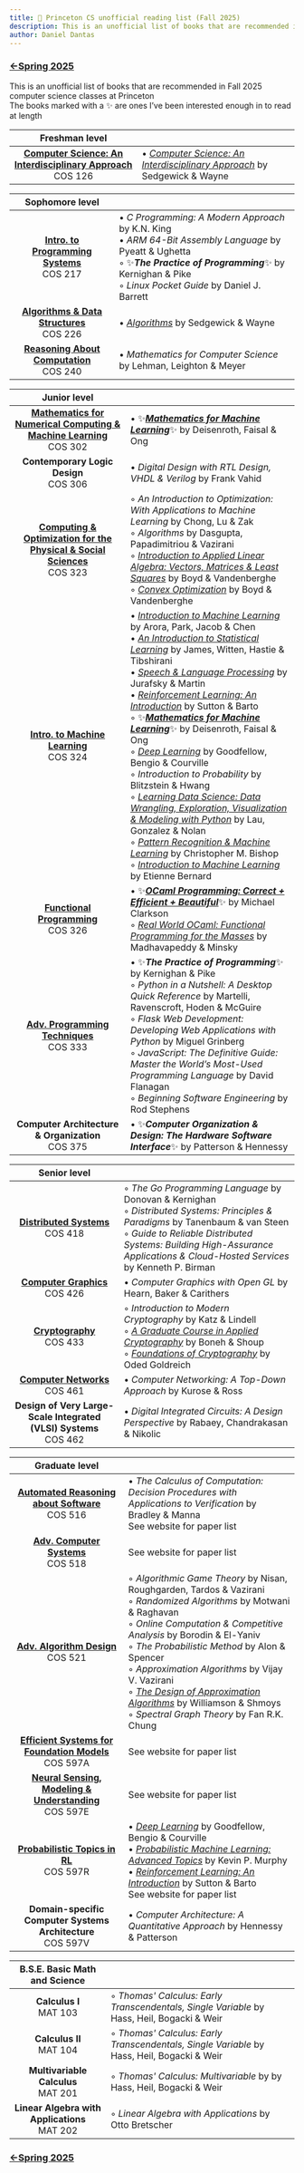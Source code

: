 ```yaml
---
title: 🐯 Princeton CS unofficial reading list (Fall 2025)
description: This is an unofficial list of books that are recommended in Fall 2025 computer science classes at Princeton
author: Daniel Dantas
---
```


### [←Spring 2025](https://dantasfiles.com/2025/01/27/princeton-cs-sp25.html)

This is an unofficial list of books that are recommended in Fall 2025 computer science classes at Princeton\
The books marked with a ✨ are ones I’ve been interested enough in to read at length

| Freshman level | |
| :---: | --- |
| **[Computer Science: An Interdisciplinary Approach](https://www.cs.princeton.edu/courses/archive/fall25/cos126/)** <br> COS 126 | • *[Computer Science: An Interdisciplinary Approach](https://introcs.cs.princeton.edu/java/home/)* by Sedgewick & Wayne | 

| Sophomore level | | 
| :---: | --- |
| **[Intro. to Programming Systems](https://www.cs.princeton.edu/courses/archive/fall25/cos217/)** <br> COS 217 | • _C Programming: A Modern Approach_ by K.N. King <br> • _ARM 64-Bit Assembly Language_ by Pyeatt & Ughetta <br> ◦  ✨***The Practice of Programming***✨ by Kernighan & Pike <br> ◦ _Linux Pocket Guide_ by Daniel J. Barrett | 
| **[Algorithms & Data Structures](https://www.cs.princeton.edu/courses/archive/fall25/cos226/)** <br> COS 226 | • _[Algorithms](https://algs4.cs.princeton.edu/home/)_ by Sedgewick & Wayne |
| **[Reasoning About Computation](https://www.cs.princeton.edu/courses/archive/fall25/cos240/)** <br> COS 240 | • _Mathematics for Computer Science_ by Lehman, Leighton & Meyer |

| Junior level | |
| :---: | --- |
| **[Mathematics for Numerical Computing & Machine Learning](https://cos302.notion.site/f25)** <br> COS 302 | • ✨[***Mathematics for Machine Learning***](https://mml-book.github.io/)✨ by Deisenroth, Faisal & Ong | 
| **Contemporary Logic Design** <br> COS 306 | • _Digital Design with RTL Design, VHDL & Verilog_ by Frank Vahid | 
| **[Computing & Optimization for the Physical & Social Sciences](https://aaa.princeton.edu/orf363)** <br> COS 323 | ◦ _An Introduction to Optimization: With Applications to Machine Learning_ by Chong, Lu & Zak <br> ◦ _Algorithms_ by Dasgupta, Papadimitriou & Vazirani <br> ◦ _[Introduction to Applied Linear Algebra: Vectors, Matrices & Least Squares](https://web.stanford.edu/~boyd/vmls/)_ by Boyd & Vandenberghe <br> ◦ _[Convex Optimization](https://web.stanford.edu/~boyd/cvxbook/)_ by Boyd & Vandenberghe |
| **[Intro. to Machine Learning](https://cos324.io/)** <br> COS 324 | • _[Introduction to Machine Learning](https://princeton-introml.github.io/)_ by Arora, Park, Jacob & Chen<br> • _[An Introduction to Statistical Learning](https://www.statlearning.com/)_ by James, Witten, Hastie & Tibshirani<br> • _[Speech & Language Processing](https://web.stanford.edu/~jurafsky/slp3/)_ by Jurafsky & Martin<br> • _[Reinforcement Learning: An Introduction](http://incompleteideas.net/book/the-book-2nd.html)_ by Sutton & Barto<br> ◦ ✨[***Mathematics for Machine Learning***](https://mml-book.github.io/)✨ by Deisenroth, Faisal & Ong<br> ◦ _[Deep Learning](https://www.deeplearningbook.org/)_ by Goodfellow, Bengio & Courville<br> ◦ _Introduction to Probability_ by Blitzstein & Hwang<br> ◦ _[Learning Data Science: Data Wrangling, Exploration, Visualization & Modeling with Python](https://learningds.org/)_ by Lau, Gonzalez & Nolan<br> ◦ _[Pattern Recognition & Machine Learning](https://www.microsoft.com/en-us/research/publication/pattern-recognition-machine-learning/)_ by Christopher M. Bishop<br> ◦  _[Introduction to Machine Learning](https://www.wolfram.com/language/introduction-machine-learning/)_ by Etienne Bernard | 
| [**Functional Programming**](https://www.cs.princeton.edu/courses/archive/fall25/cos326/) <br> COS 326 | • ✨[***OCaml Programming: Correct + Efficient + Beautiful***](https://cs3110.github.io/textbook/cover.html)✨ by Michael Clarkson <br> ◦ _[Real World OCaml: Functional Programming for the Masses](https://dev.realworldocaml.org/)_ by Madhavapeddy & Minsky |
| **[Adv. Programming Techniques](https://www.cs.princeton.edu/courses/archive/fall25/cos333/)** <br> COS 333 | • ✨***The Practice of Programming***✨ by Kernighan & Pike<br> ◦ _Python in a Nutshell: A Desktop Quick Reference_ by Martelli, Ravenscroft, Hoden & McGuire<br> ◦  _Flask Web Development: Developing Web Applications with Python_ by Miguel Grinberg<br> ◦ _JavaScript: The Definitive Guide: Master the World’s Most-Used Programming Language_ by David Flanagan <br> ◦ _Beginning Software Engineering_ by Rod Stephens | 
| **Computer Architecture & Organization** <br> COS 375 | • ✨***Computer Organization & Design: The Hardware Software Interface***✨ by Patterson & Hennessy | 

| Senior level | |
| :---: | --- | 
| **[Distributed Systems](https://www.cs.princeton.edu/courses/archive/fall25/cos418/)** <br> COS 418 | ◦ *The Go Programming Language* by Donovan & Kernighan <br> ◦ *Distributed Systems: Principles & Paradigms* by Tanenbaum & van Steen <br> ◦ *Guide to Reliable Distributed Systems: Building High-Assurance Applications & Cloud-Hosted Services* by Kenneth P. Birman |
| **[Computer Graphics](https://cos426.cs.princeton.edu/)** <br> COS 426 | • _Computer Graphics with Open GL_ by Hearn, Baker & Carithers |
| **[Cryptography](https://sites.google.com/view/alex-lombardi/home/cos-433-fall-2025-princeton)** <br> COS 433 | ◦  _Introduction to Modern Cryptography_ by Katz & Lindell <br> ◦ _[A Graduate Course in Applied Cryptography](https://toc.cryptobook.us/)_ by Boneh & Shoup <br> ◦ _[Foundations of Cryptography](https://www.wisdom.weizmann.ac.il/~/oded/foc-book.html)_ by Oded Goldreich |
| **[Computer Networks](https://www.cs.princeton.edu/courses/archive/fall25/cos461/)** <br> COS 461 | • _Computer Networking: A Top-Down Approach_ by Kurose & Ross | 
| **Design of Very Large-Scale Integrated (VLSI) Systems** <br> COS 462 | • _Digital Integrated Circuits: A Design Perspective_ by Rabaey, Chandrakasan & Nikolic |

| Graduate level | |
| :---: | --- |
| **[Automated Reasoning about Software](https://www.cs.princeton.edu/courses/archive/fall25/cos516/)** <br> COS 516| • _The Calculus of Computation: Decision Procedures with Applications to Verification_ by Bradley & Manna <br> See website for paper list |
| **[Adv. Computer Systems](https://www.cs.princeton.edu/courses/archive/fall25/cos418/518.html)** <br> COS 518 | See website for paper list |
| **[Adv. Algorithm Design](https://www.cs.princeton.edu/~hy2/teaching/fall25-cos521/)** <br> COS 521 | ◦ _Algorithmic Game Theory_ by Nisan, Roughgarden, Tardos & Vazirani <br> ◦ _Randomized Algorithms_ by Motwani & Raghavan <br> ◦ _Online Computation & Competitive Analysis_ by Borodin & El-Yaniv <br> ◦ _The Probabilistic Method_ by Alon & Spencer <br> ◦ _Approximation Algorithms_ by Vijay V. Vazirani <br> ◦ _[The Design of Approximation Algorithms](https://designofapproxalgs.com/)_ by Williamson & Shmoys <br> ◦ _Spectral Graph Theory_ by Fan R.K. Chung |
| **[Efficient Systems for Foundation Models](https://tridao.me/cos597a/)** <br> COS 597A | See website for paper list |
| **[Neural Sensing, Modeling & Understanding](https://kyleatprinceton.github.io/cos597e-f25/)** <br> COS 597E | See website for paper list |
| **[Probabilistic Topics in RL](https://ben-eysenbach.github.io/inference-action-f25/)** <br> COS 597R | • _[Deep Learning](https://www.deeplearningbook.org/)_ by Goodfellow, Bengio & Courville <br> • _[Probabilistic Machine Learning: Advanced Topics](https://probml.github.io/pml-book/book2.html)_ by Kevin P. Murphy <br> • _[Reinforcement Learning: An Introduction](http://incompleteideas.net/book/the-book-2nd.html)_ by Sutton & Barto <br> See website for paper list | 
| **Domain-specific Computer Systems Architecture** <br> COS 597V | • _Computer Architecture: A Quantitative Approach_ by Hennessy & Patterson | 

| B.S.E. Basic Math and Science | |
| :---: | --- |
| **Calculus I** <br> MAT 103 | ◦ _Thomas' Calculus: Early Transcendentals, Single Variable_ by Hass, Heil, Bogacki & Weir |
| **Calculus II** <br> MAT 104 | ◦ _Thomas' Calculus: Early Transcendentals, Single Variable_ by Hass, Heil, Bogacki & Weir |
| **Multivariable Calculus** <br> MAT 201 | ◦ _Thomas' Calculus: Multivariable_ by by Hass, Heil, Bogacki & Weir |
| **Linear Algebra with Applications** <br> MAT 202 | ◦ _Linear Algebra with Applications_ by Otto Bretscher | 



### [←Spring 2025](https://dantasfiles.com/2025/01/27/princeton-cs-sp25.html)
